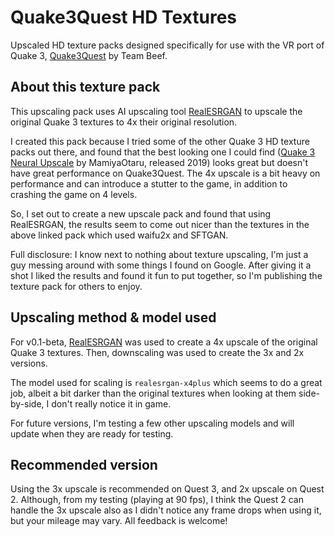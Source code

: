 # Quake3Quest HD Textures
Upscaled HD texture packs designed specifically for use with the VR port of Quake 3, [Quake3Quest](https://quake3quest.quakevr.com/) by Team Beef.

## About this texture pack

This upscaling pack uses AI upscaling tool [RealESRGAN](https://github.com/xinntao/Real-ESRGAN) to upscale the original Quake 3 textures to 4x their original resolution.

I created this pack because I tried some of the other Quake 3 HD texture packs out there, and found that the best looking one I could find ([Quake 3 Neural Upscale](https://www.moddb.com/mods/quake-3-neural-upscale) by MamiyaOtaru, released 2019) looks great but doesn't have great performance on Quake3Quest. The 4x upscale is a bit heavy on performance and can introduce a stutter to the game, in addition to crashing the game on 4 levels.

So, I set out to create a new upscale pack and found that using RealESRGAN, the results seem to come out nicer than the textures in the above linked pack which used waifu2x and SFTGAN.

Full disclosure: I know next to nothing about texture upscaling, I'm just a guy messing around with some things I found on Google. After giving it a shot I liked the results and found it fun to put together, so I'm publishing the texture pack for others to enjoy.

## Upscaling method & model used

For v0.1-beta, [RealESRGAN](https://github.com/xinntao/Real-ESRGAN) was used to create a 4x upscale of the original Quake 3 textures. Then, downscaling was used to create the 3x and 2x versions.

The model used for scaling is `realesrgan-x4plus` which seems to do a great job, albeit a bit darker than the original textures when looking at them side-by-side, I don't really notice it in game.

For future versions, I'm testing a few other upscaling models and will update when they are ready for testing.

## Recommended version

Using the 3x upscale is recommended on Quest 3, and 2x upscale on Quest 2. Although, from my testing (playing at 90 fps), I think the Quest 2 can handle the 3x upscale also as I didn't notice any frame drops when using it, but your mileage may vary. All feedback is welcome!
